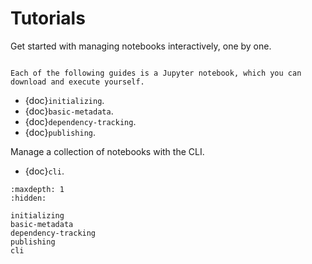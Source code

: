 # Tutorials

Get started with managing notebooks interactively, one by one.

```{note}

Each of the following guides is a Jupyter notebook, which you can download and execute yourself.

```

- {doc}`initializing`.
- {doc}`basic-metadata`.
- {doc}`dependency-tracking`.
- {doc}`publishing`.

Manage a collection of notebooks with the CLI.

- {doc}`cli`.

```{toctree}
:maxdepth: 1
:hidden:

initializing
basic-metadata
dependency-tracking
publishing
cli
```
